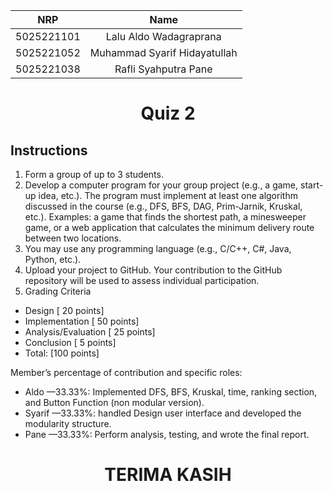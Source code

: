 <div align=center>

|    NRP     |             Name             |
| :--------: | :--------------------------: |
| 5025221101 | Lalu Aldo Wadagraprana       |
| 5025221052 | Muhammad Syarif Hidayatullah |
| 5025221038 | Rafli Syahputra Pane         |

# Quiz 2

</div>

## Instructions

1. Form a group of up to 3 students.
2. Develop a computer program for your group project (e.g., a game, start-up idea, etc.). The program must implement at least one algorithm discussed in the course (e.g., DFS, BFS, DAG, Prim-Jarnik, Kruskal, etc.). Examples: a game that finds the shortest path, a minesweeper game, or a web application that calculates the minimum delivery route between two locations.
3. You may use any programming language (e.g., C/C++, C#, Java, Python, etc.).
4. Upload your project to GitHub. Your contribution to the GitHub repository will be used to assess individual participation.
5. Grading Criteria
  - Design [ 20 points]
  - Implementation [ 50 points]
  - Analysis/Evaluation [ 25 points]
  - Conclusion [ 5 points]
  - Total: [100 points]

Member’s percentage of contribution and specific roles:
  - Aldo     —33.33%: Implemented DFS, BFS, Kruskal, time, ranking section, and Button Function (non modular version).
  - Syarif   —33.33%: handled Design user interface and developed the modularity structure.
  - Pane     —33.33%: Perform analysis, testing, and wrote the final report.











<div align=center>

# TERIMA KASIH

</div>
